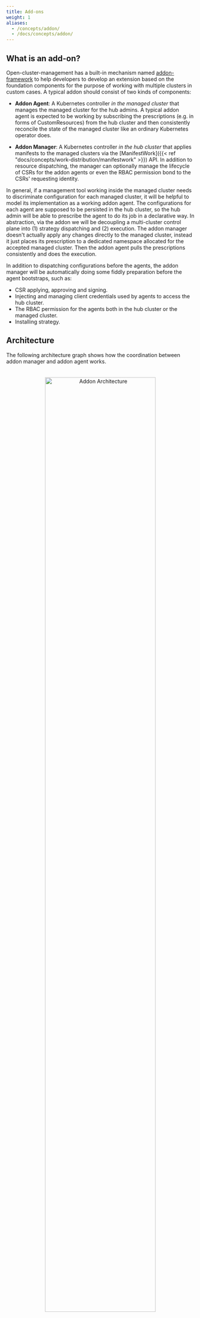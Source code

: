```yaml
---
title: Add-ons
weight: 1
aliases:
  - /concepts/addon/
  - /docs/concepts/addon/
---
```




## What is an add-on?

Open-cluster-management has a built-in mechanism named [addon-framework](https://github.com/open-cluster-management-io/addon-framework)
to help developers to develop an extension based on the foundation components
for the purpose of working with multiple clusters in custom cases. A typical
addon should consist of two kinds of components:

- __Addon Agent__: A Kubernetes controller *in the managed cluster* that manages
  the managed cluster for the hub admins. A typical addon agent is expected to
  be working by subscribing the prescriptions (e.g. in forms of CustomResources)
  from the hub cluster and then consistently reconcile the state of the managed
  cluster like an ordinary Kubernetes operator does.

- __Addon Manager__: A Kubernetes controller *in the hub cluster* that applies
  manifests to the managed clusters via the [ManifestWork]({{< ref "docs/concepts/work-distribution/manifestwork" >}})
  API. In addition to resource dispatching, the manager can optionally manage
  the lifecycle of CSRs for the addon agents or even the RBAC permission bond
  to the CSRs' requesting identity.

In general, if a management tool working inside the managed cluster needs to
discriminate configuration for each managed cluster, it will be helpful to model
its implementation as a working addon agent. The configurations for each agent
are supposed to be persisted in the hub cluster, so the hub admin will be able
to prescribe the agent to do its job in a declarative way. In abstraction, via
the addon we will be decoupling a multi-cluster control plane into (1) strategy
dispatching and (2) execution. The addon manager doesn't actually apply any
changes directly to the managed cluster, instead it just places its prescription
to a dedicated namespace allocated for the accepted managed cluster. Then the
addon agent pulls the prescriptions consistently and does the execution.

In addition to dispatching configurations before the agents, the addon manager
will be automatically doing some fiddly preparation before the agent bootstraps,
such as:

- CSR applying, approving and signing.
- Injecting and managing client credentials used by agents to access the hub
  cluster.
- The RBAC permission for the agents both in the hub cluster or the managed
  cluster.
- Installing strategy.

## Architecture

The following architecture graph shows how the coordination between addon manager
and addon agent works.

<div style="text-align: center; padding: 20px;">
   <img src="/addon-architecture.png" alt="Addon Architecture" style="margin: 0 auto; width: 80%">
</div>

## Add-on lifecycle management

Add-on lifecycle management refers to how to enable and disable an add-on on a managed cluster, how to set the add-on installation strategy and rollout strategy. 

Please refer to the [Add-on management]({{< ref "docs/getting-started/installation/addon-management" >}}) for more details.

### Install strategy
InstallStrategy represents that related ManagedClusterAddOns should be installed on certain clusters. 

### Rollout strategy
With the rollout strategy defined in the `ClusterManagementAddOn` API, users can
control the upgrade behavior of the addon when there are changes in the configurations.

## Add-on configurations

Add-on configurations allow users to customize the behavior of add-ons across managed clusters. They include default configurations applicable to all clusters, specific configurations defined per install strategy for groups of clusters, and individual configurations for each managed cluster. This flexibility ensures that each cluster can be tailored to meet its unique requirements while maintaining a consistent management framework.

Please refer to the [Add-on management]({{< ref "docs/getting-started/installation/addon-management" >}}) for more details.

## Examples

All available Add-Ons are listed in the [Add-ons and Integrations]({{< ref "docs/getting-started/integration" >}}) section.

The [addon-contrib](https://github.com/open-cluster-management-io/addon-contrib/tree/main) repository hosts a collection of Open Cluster Management (OCM) addons for staging and testing Proof of Concept (PoC) purposes.

## Add-on Development

[Add-on framework](https://github.com/open-cluster-management-io/addon-framework)
provides a library for developers to develop an add-ons in open-cluster-management
more easily.

Please refer to the [add-on development guide]({{< ref "docs/developer-guides/addon/" >}}) for more details.